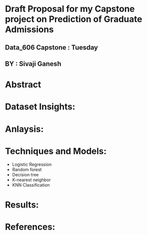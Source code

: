 # Draft Proposal for my Capstone project on Prediction of Graduate Admissions

## Data_606 Capstone : Tuesday

## BY : Sivaji Ganesh

# Abstract





# Dataset Insights:





# Anlaysis:

  


# Techniques and Models:
  * Logistic Regression
  * Random forest
  * Decision tree
  * K-nearest neighbor
  * KNN Classification


# Results:


# References:



